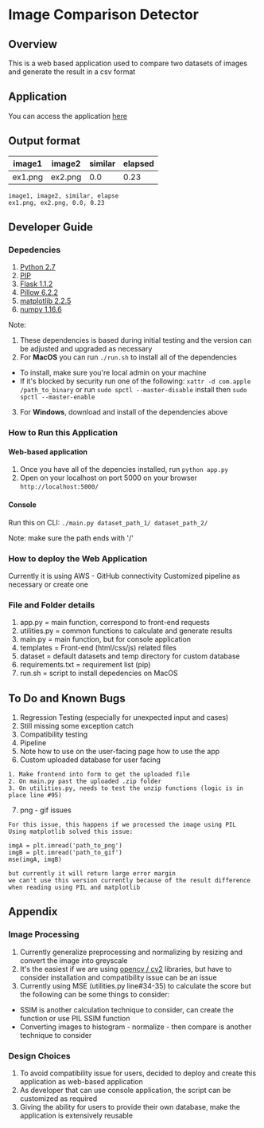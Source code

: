 # Image Comparison Detector

## Overview

This is a web based application used to compare two datasets of images and generate the result in a csv format

## Application

You can access the application [here](https://master.dktfyu48edg30.amplifyapp.com/)

## Output format 

| image1        | image2        | similar  | elapsed |
| ------------- | ------------- | -------- | ------- |
| ex1.png       | ex2.png       | 0.0      | 0.23    |


```
image1, image2, similar, elapse
ex1.png, ex2.png, 0.0, 0.23
```

## Developer Guide

### Depedencies

1. [Python 2.7](https://www.python.org/downloads/windows/)
2. [PIP](https://pip.pypa.io/en/stable/installing/)
2. [Flask 1.1.2](https://flask.palletsprojects.com/en/1.1.x/installation/)
3. [Pillow 6.2.2](https://pillow.readthedocs.io/en/stable/installation.html)
4. [matplotlib 2.2.5](https://ehmatthes.github.io/pcc/chapter_15/README.html#:~:text=Installing%20matplotlib%20on%20Windows,-To%20install%20matplotlib&text=Go%20to%20https%3A%2F%2Fdev,need%20an%20installer%20for%20matplotlib.)
5. [numpy 1.16.6](https://phoenixnap.com/kb/install-numpy)

Note: 
1. These dependencies is based during initial testing and the version can be adjusted and upgraded as necessary
2. For **MacOS** you can run `./run.sh` to install all of the dependencies
- To install, make sure you're local admin on your machine
- If it's blocked by security run one of the following: `xattr -d com.apple /path_to_binary` or run `sudo spctl --master-disable` install then `sudo spctl --master-enable`
3. For **Windows**, download and install of the dependencies above

### How to Run this Application

#### Web-based application
1. Once you have all of the depencies installed, run `python app.py`
3. Open on your localhost on port 5000 on your browser `http://localhost:5000/`

#### Console

Run this on CLI:
`./main.py dataset_path_1/ dataset_path_2/`

Note: make sure the path ends with '/'

### How to deploy the Web Application

Currently it is using AWS - GitHub connectivity
Customized pipeline as necessary or create one

### File and Folder details

1. app.py = main function, correspond to front-end requests
2. utilities.py = common functions to calculate and generate results
3. main.py = main function, but for console application
4. templates = Front-end (html/css/js) related files
5. dataset = default datasets and temp directory for custom database
6. requirements.txt = requirement list (pip)
7. run.sh = script to install depedencies on MacOS

## To Do and Known Bugs

1. Regression Testing (especially for unexpected input and cases)
2. Still missing some exception catch
3. Compatibility testing
4. Pipeline
5. Note how to use on the user-facing page how to use the app
6. Custom uploaded database for user facing

```
1. Make frontend into form to get the uploaded file
2. On main.py past the uploaded .zip folder
3. On utilities.py, needs to test the unzip functions (logic is in place line #95)
```

7. png - gif issues

```
For this issue, this happens if we processed the image using PIL
Using matplotlib solved this issue:

imgA = plt.imread('path_to_png')
imgB = plt.imread('path_to_gif')
mse(imgA, imgB)

but currently it will return large error margin
we can't use this version currently because of the result difference when reading using PIL and matplotlib
```

## Appendix

### Image Processing

1. Currently generalize preprocessing and normalizing by resizing and convert the image into greyscale
2. It's the easiest if we are using [opencv / cv2](https://pypi.org/project/opencv-python/) libraries, but have to consider installation and compatibility issue can be an issue
3. Currently using MSE (utilities.py line#34-35) to calculate the score but the following can be some things to consider:
- SSIM is another calculation technique to consider, can create the function or use PIL SSIM function
- Converting images to histogram - normalize - then compare is another technique to consider

### Design Choices

1. To avoid compatibility issue for users, decided to deploy and create this application as web-based application
2. As developer that can use console application, the script can be customized as required
3. Giving the ability for users to provide their own database, make the application is extensively reusable